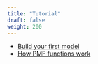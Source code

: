 ```yaml
---
title: "Tutorial"
draft: false
weight: 200
---
```


* [Build your first model](/development/tutorial/buildmodeltutorial)
* [How PMF functions work](/development/tutorial/howpmffunctionswork)